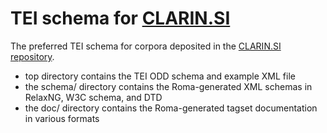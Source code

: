 # TEI schema for [CLARIN.SI](http://www.clarin.si/)

The preferred TEI schema for corpora deposited in the
[CLARIN.SI repository](https://www.clarin.si/repository/xmlui/).

* top directory contains the TEI ODD schema and example XML file
* the schema/ directory contains the Roma-generated XML schemas in RelaxNG, W3C schema, and DTD
* the doc/ directory contains the Roma-generated tagset documentation in various formats
